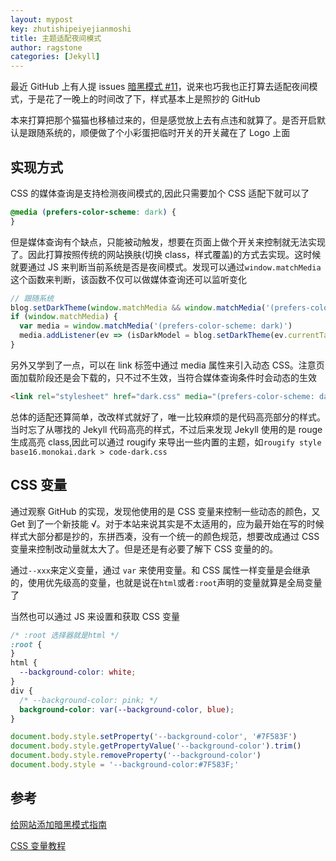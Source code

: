 ```yaml
---
layout: mypost
key: zhutishipeiyejianmoshi
title: 主题适配夜间模式
author: ragstone
categories: [Jekyll]
---
```


最近 GitHub 上有人提 issues [暗黑模式 #11](https://github.com/TMaize/tmaize-blog/issues/11)，说来也巧我也正打算去适配夜间模式，于是花了一晚上的时间改了下，样式基本上是照抄的 GitHub

本来打算把那个猫猫也移植过来的，但是感觉放上去有点违和就算了。是否开启默认是跟随系统的，顺便做了个小彩蛋把临时开关的开关藏在了 Logo 上面

## 实现方式

CSS 的媒体查询是支持检测夜间模式的,因此只需要加个 CSS 适配下就可以了

```css
@media (prefers-color-scheme: dark) {
}
```

但是媒体查询有个缺点，只能被动触发，想要在页面上做个开关来控制就无法实现了。因此打算按照传统的网站换肤(切换 class，样式覆盖)的方式去实现。这时候就要通过 JS 来判断当前系统是否是夜间模式。发现可以通过`window.matchMedia`这个函数来判断，该函数不仅可以做媒体查询还可以监听变化

```js
// 跟随系统
blog.setDarkTheme(window.matchMedia && window.matchMedia('(prefers-color-scheme: dark)').matches)
if (window.matchMedia) {
  var media = window.matchMedia('(prefers-color-scheme: dark)')
  media.addListener(ev => (isDarkModel = blog.setDarkTheme(ev.currentTarget.matches)))
}
```

另外又学到了一点，可以在 link 标签中通过 media 属性来引入动态 CSS。注意页面加载阶段还是会下载的，只不过不生效，当符合媒体查询条件时会动态的生效

```html
<link rel="stylesheet" href="dark.css" media="(prefers-color-scheme: dark)" />
```

总体的适配还算简单，改改样式就好了，唯一比较麻烦的是代码高亮部分的样式。当时忘了从哪找的 Jekyll 代码高亮的样式，不过后来发现 Jekyll 使用的是 rouge 生成高亮 class,因此可以通过 rougify 来导出一些内置的主题，如`rougify style base16.monokai.dark > code-dark.css`

## CSS 变量

通过观察 GitHub 的实现，发现他使用的是 CSS 变量来控制一些动态的颜色，又 Get 到了一个新技能 √。对于本站来说其实是不太适用的，应为最开始在写的时候样式大部分都是抄的，东拼西凑，没有一个统一的颜色规范，想要改成通过 CSS 变量来控制改动量就太大了。但是还是有必要了解下 CSS 变量的的。

通过`--xxx`来定义变量，通过 `var` 来使用变量。和 CSS 属性一样变量是会继承的，使用优先级高的变量，也就是说在`html`或者`:root`声明的变量就算是全局变量了

当然也可以通过 JS 来设置和获取 CSS 变量

```css
/* :root 选择器就是html */
:root {
}
html {
  --background-color: white;
}
div {
  /* --background-color: pink; */
  background-color: var(--background-color, blue);
}
```

```js
document.body.style.setProperty('--background-color', '#7F583F')
document.body.style.getPropertyValue('--background-color').trim()
document.body.style.removeProperty('--background-color')
document.body.style = '--background-color:#7F583F;'
```

## 参考

[给网站添加暗黑模式指南 ](https://zhuanlan.zhihu.com/p/122420592)

[CSS 变量教程](http://www.ruanyifeng.com/blog/2017/05/css-variables.html)
